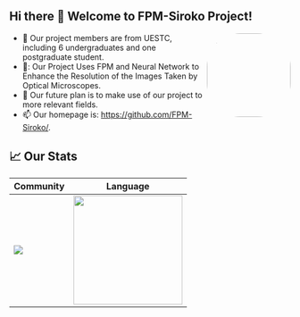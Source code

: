 ## Hi there 👋 Welcome to FPM-Siroko Project!

<img align="right" src="https://avatars.githubusercontent.com/u/106871901" style="width:150px;height:150px;border-radius: 60px;"/>

- :orange_book: Our project members are from UESTC, including 6 undergraduates and one postgraduate student.
- 🚀: Our Project Uses FPM and Neural Network to Enhance the Resolution of the Images Taken by Optical Microscopes.
- 🔭 Our future plan is to make use of our project to more relevant fields.
- 📫 Our homepage is: https://github.com/FPM-Siroko/.

## 📈 Our Stats

|Community|Language|
|---|---|
|<img src="https://github-readme-stats.vercel.app/api?username=FPM-Siroko&show_icons=true&theme=github_dark&hide_title=false" />|<img src="https://github-readme-stats.vercel.app/api/top-langs/?username=FPM-Siroko&layout=compact&hide=html&theme=github_dark&langs_count=8" style="height:195px;cursor:default" />|
